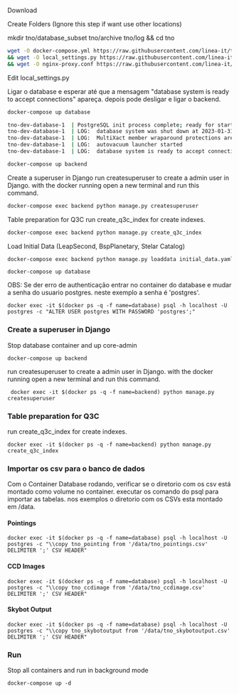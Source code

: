 


Download 

Create Folders (Ignore this step if want use other locations)

mkdir tno/database_subset tno/archive tno/log && cd tno

```bash
wget -O docker-compose.yml https://raw.githubusercontent.com/linea-it/tno/main/docker-compose-development-template.yml \
&& wget -O local_settings.py https://raw.githubusercontent.com/linea-it/tno/main/local_settings_template.py \
&& wget -O nginx-proxy.conf https://raw.githubusercontent.com/linea-it/tno/main/nginx-proxy-development.conf
```
<!-- TODO Adicionar o arquivo de configuração do Jupyter Notebook -->

Edit local_settings.py


Ligar o database e esperar até que a mensagem "database system is ready to accept connections" apareça. depois pode desligar e ligar o backend.

```bash
docker-compose up database
```

```bash
tno-dev-database-1  | PostgreSQL init process complete; ready for start up.
tno-dev-database-1  | LOG:  database system was shut down at 2023-01-31 21:17:20 UTC
tno-dev-database-1  | LOG:  MultiXact member wraparound protections are now enabled
tno-dev-database-1  | LOG:  autovacuum launcher started
tno-dev-database-1  | LOG:  database system is ready to accept connections

```

```bash
docker-compose up backend
```

Create a superuser in Django
run createsuperuser to create a admin user in Django.
with the docker running open a new terminal and run this command.

```bash
docker-compose exec backend python manage.py createsuperuser
```

Table preparation for Q3C
run create_q3c_index for create indexes.

```bash
docker-compose exec backend python manage.py create_q3c_index
```

Load Initial Data (LeapSecond, BspPlanetary, Stelar Catalog)

```bash
docker-compose exec backend python manage.py loaddata initial_data.yaml
```



```
docker-compose up database
```

OBS: Se der erro de authenticação entrar no container do database e mudar a senha do usuario postgres. neste exemplo a senha é 'postgres'.
```
docker exec -it $(docker ps -q -f name=database) psql -h localhost -U postgres -c "ALTER USER postgres WITH PASSWORD 'postgres';"
```


### Create a superuser in Django
Stop database container and up core-admin

```
docker-compose up backend
```

run createsuperuser to create a admin user in Django.
with the docker running open a new terminal and run this command.
```
 docker exec -it $(docker ps -q -f name=backend) python manage.py createsuperuser
```

### Table preparation for Q3C 
run create_q3c_index for create indexes.
```
docker exec -it $(docker ps -q -f name=backend) python manage.py create_q3c_index
```

### Importar os csv para o banco de dados
Com o Container Database rodando, verificar se o diretorio com os csv está montado como volume no container. 
executar os comando do psql para importar as tabelas. nos exemplos o diretorio com os CSVs esta montado em /data.

#### Pointings
```
docker exec -it $(docker ps -q -f name=database) psql -h localhost -U postgres -c "\\copy tno_pointing from '/data/tno_pointings.csv' DELIMITER ';' CSV HEADER"
```

#### CCD Images
```
docker exec -it $(docker ps -q -f name=database) psql -h localhost -U postgres -c "\\copy tno_ccdimage from '/data/tno_ccdimage.csv' DELIMITER ';' CSV HEADER"
```

#### Skybot Output
```
docker exec -it $(docker ps -q -f name=database) psql -h localhost -U postgres -c "\\copy tno_skybotoutput from '/data/tno_skybotoutput.csv' DELIMITER ';' CSV HEADER"
```

### Run 
Stop all containers and run in background mode
```
docker-compose up -d
```

